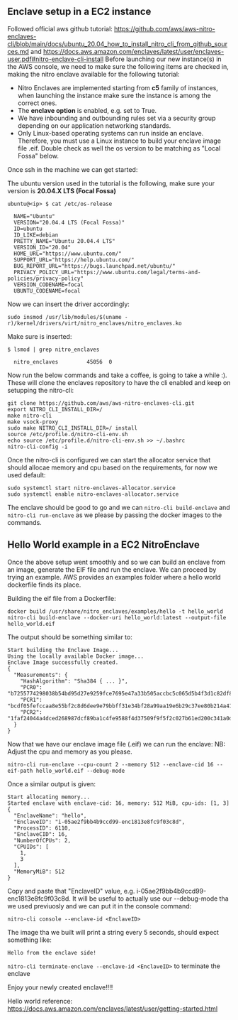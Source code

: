 ## Enclave setup in a EC2 instance

Followed official aws github tutorial: https://github.com/aws/aws-nitro-enclaves-cli/blob/main/docs/ubuntu_20.04_how_to_install_nitro_cli_from_github_sources.md and https://docs.aws.amazon.com/enclaves/latest/user/enclaves-user.pdf#nitro-enclave-cli-install
Before launching our new instance(s) in the AWS console, we need to make sure the following items are checked in, making the nitro enclave available for the following tutorial:

* Nitro Enclaves are implemented starting from **c5** family of instances, when launching the instance make sure the instance is among the correct ones.
* The **enclave option** is enabled, e.g. set to True. 
* We have inbounding and outbounding rules set via a security group depending on our application networking standards.
* Only Linux-based operating systems can run inside an enclave. Therefore, you must use a Linux
instance to build your enclave image file .eif. Double check as well the os version to be matching as "Local Fossa" below.

Once ssh in the machine we can get started:

The ubuntu version used in the tutorial is the following, make sure your version is  __20.04.X LTS (Focal Fossa)__
```
ubuntu@<ip> $ cat /etc/os-release 

  NAME="Ubuntu"
  VERSION="20.04.4 LTS (Focal Fossa)"
  ID=ubuntu
  ID_LIKE=debian
  PRETTY_NAME="Ubuntu 20.04.4 LTS"
  VERSION_ID="20.04"
  HOME_URL="https://www.ubuntu.com/"
  SUPPORT_URL="https://help.ubuntu.com/"
  BUG_REPORT_URL="https://bugs.launchpad.net/ubuntu/"
  PRIVACY_POLICY_URL="https://www.ubuntu.com/legal/terms-and-policies/privacy-policy"
  VERSION_CODENAME=focal
  UBUNTU_CODENAME=focal
```
Now we can insert the driver accordingly:
```
sudo insmod /usr/lib/modules/$(uname -r)/kernel/drivers/virt/nitro_enclaves/nitro_enclaves.ko
```
Make sure is inserted:
```
$ lsmod | grep nitro_enclaves

  nitro_enclaves         45056  0
```

Now run the below commands and take a coffee, is going to take a while :). 
These will clone the enclaves repository to have the cli enabled and keep on setupping the nitro-cli:

```
git clone https://github.com/aws/aws-nitro-enclaves-cli.git
export NITRO_CLI_INSTALL_DIR=/
make nitro-cli
make vsock-proxy
sudo make NITRO_CLI_INSTALL_DIR=/ install
source /etc/profile.d/nitro-cli-env.sh
echo source /etc/profile.d/nitro-cli-env.sh >> ~/.bashrc
nitro-cli-config -i
```

Once the nitro-cli is configured we can start the allocator service that should allocae memory and cpu based on the requirements, for now we used default:

```
sudo systemctl start nitro-enclaves-allocator.service
sudo systemctl enable nitro-enclaves-allocator.service
```

The enclave should be good to go and we can ```nitro-cli build-enclave``` and ```nitro-cli run-enclave``` as we please by passing the docker images to the commands. 


## Hello World example in a EC2 NitroEnclave
Once the above setup went smoothly and so we can build an enclave from an image, generate the EIF file and run the enclave. We can proceed by trying an example. AWS provides an examples folder where a hello world dockerfile finds its place.

Building the eif file from a Dockerfile:
```
docker build /usr/share/nitro_enclaves/examples/hello -t hello_world
nitro-cli build-enclave --docker-uri hello_world:latest --output-file hello_world.eif
```
The output should be something similar to:
```
Start building the Enclave Image...
Using the locally available Docker image...
Enclave Image successfully created.
{
  "Measurements": {
    "HashAlgorithm": "Sha384 { ... }",
    "PCR0": "b7255774298038b54bd95d27e9259fce7695e47a33b505accbc5c065d5b4f3d1c82df8b20ee5b5c3c16f949bc3c7d15b",
    "PCR1": "bcdf05fefccaa8e55bf2c8d6dee9e79bbff31e34bf28a99aa19e6b29c37ee80b214a414b7607236edf26fcb78654e63f",
    "PCR2": "1faf24044a4dced268987dcf89ba1c4fe9588f4d37509f9f5f2c027b61ed200c341a0dbd2c41793ecc4a5f8d53248e86"
  }
}
```
Now that we have our enclave image file (.eif) we can run the enclave:
NB: Adjust the cpu and memory as you please.
```
nitro-cli run-enclave --cpu-count 2 --memory 512 --enclave-cid 16 --eif-path hello_world.eif --debug-mode
```
Once a similar output is given:
```
Start allocating memory...
Started enclave with enclave-cid: 16, memory: 512 MiB, cpu-ids: [1, 3]
{
  "EnclaveName": "hello",
  "EnclaveID": "i-05ae2f9bb4b9ccd99-enc1813e8fc9f03c8d",
  "ProcessID": 6110,
  "EnclaveCID": 16,
  "NumberOfCPUs": 2,
  "CPUIDs": [
    1,
    3
  ],
  "MemoryMiB": 512
}
```
Copy and paste that "EnclaveID" value, e.g. i-05ae2f9bb4b9ccd99-enc1813e8fc9f03c8d. It will be useful to actually use our --debug-mode tha we used previuosly and we can put it in the console command:
```
nitro-cli console --enclave-id <EnclaveID>
```
The image tha we built will print a string every 5 seconds, should expect something like:
```
Hello from the enclave side!
```

```nitro-cli terminate-enclave --enclave-id <EnclaveID>``` to terminate the enclave

Enjoy your newly created enclave!!!!


Hello world reference:
https://docs.aws.amazon.com/enclaves/latest/user/getting-started.html

